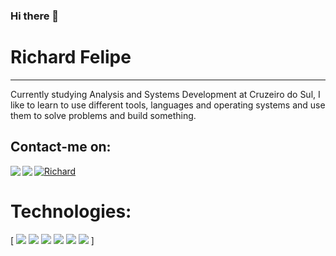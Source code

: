 ### Hi there 👋


# Richard Felipe <br>
<hr>


Currently studying Analysis and Systems Development at Cruzeiro do Sul, I like to learn to use different tools, languages ​​and operating systems and use them to solve problems and build something. 


## Contact-me on:<br>

<a target="_blank" href="https://www.linkedin.com/in/richard-felipe-da-silva-oliveira-1ab55a135/">
 <img align="left" src="https://img.icons8.com/fluent/48/000000/linkedin.png"/>
</a>
<a target="_blank" href="https://api.whatsapp.com/send?phone=5511946348130">
 <img align="left" " src="https://img.icons8.com/fluent/48/000000/whatsapp.png"/>
</a>

<a target="_blank" href="mailto:richardfelipe.rfo@gmail.com">
  <img alt="Richard" src="https://img.icons8.com/fluent/48/000000/gmail--v2.png"/>
</a>
<br>

# Technologies: <br>
[
 <img src="https://img.shields.io/badge/-DOCKER-329ded?style=flat-square&logo=docker&logoColor=white"/>
 <img src="https://img.shields.io/badge/-Nodejs-339933?style=flat-square&logo=Node.js&logoColor=white"/>
 <img src="https://img.shields.io/badge/-PYTHON-204462?style=flat-square&logo=python&logoColor=white"/>
 <img src="https://img.shields.io/badge/-VSCode-007ACC?style=flat-square&logo=visual-studio-code&logoColor=white">
 <img src="https://img.shields.io/badge/-JavaScript-black?style=flat-square&logo=javascript">
 <img src="https://img.shields.io/badge/-MySQL-4479A1?style=flat-square&logo=mysql&logoColor=white">
 ]




